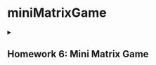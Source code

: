 # miniMatrixGame

<details>
<summary><h2>Homework 6: Mini Matrix Game</h2></summary>
<b>Technical Task -></b>
Small game on the 8x8 matrix. The basic idea of the game is that it generates random walls on the map (50% - 75% of the map) and then you move around with the player and destroy them.

<br><b><h3>Features</h3></b>

<ol><br><b>Dynamic Difficulty:</b> Choose the difficulty level (1 to 3) at the start to control the complexity of the maze.<br></ol>
<ol><b>Randomly Generated Map:</b> The game generates a unique map on the LED matrix for each playthrough, adding variety and challenge.<br></ol>
<ol><b>Joystick Control:</b> Navigate through the maze using a joystick, providing a responsive and intuitive user experience.<br></ol>
<ol><b>Bombs Away!:</b> Deploy bombs by clicking on the physical button to clear walls and make your way through the maze.<br></ol>
<ol><b>EEPROM High Scores:</b> Your best times are saved in the Arduino's EEPROM. If you beat your previous high score, it will be updated.<br></ol>
<ol><b>Game Reset:</b> After completing the maze, press the physical button to reset the game and start a new challenge.<br></ol>

<br><b><h3>How to Use</h3></b>

<ol><b>Power On:</b> Connect your Arduino Uno and power it on.<br></ol>
<ol><b>Set Difficulty:</b> Choose the difficulty level (1 to 3) by entering the corresponding number.<br></ol>
<ol><b>Navigate the Maze:</b> Use the joystick to move through the maze.<br></ol>
<ol><b>Place Bombs:</b> Click the physical button to place bombs strategically and clear walls.<br></ol>
<ol><b>Beat the High Score:</b> Your best times are saved in EEPROM. Beat your previous high scores!<br></ol>
<ol><b>Game Reset:</b> After completing the maze, press the physical button to reset the game for a new challenge.<br></ol>
  
<br><b>To do/use list:</b><br>
<img src = 'https://github.com/leviaici/miniMatrixGame/blob/main/Mini_Matrix_Game/IMG_6616.jpeg' align="right" width = 300>
  
- [X] Arduino UNO Board
- [X] Joystick
- [X] 8x8 LED Matrix
- [X] MAX7219
- [X] Resistors, capacitors and wires as needed
- [X] Breadboard 
- [X] Arduino Code
- [ ] Yotube Link: 
- [X] Setup photo
</details><br>

